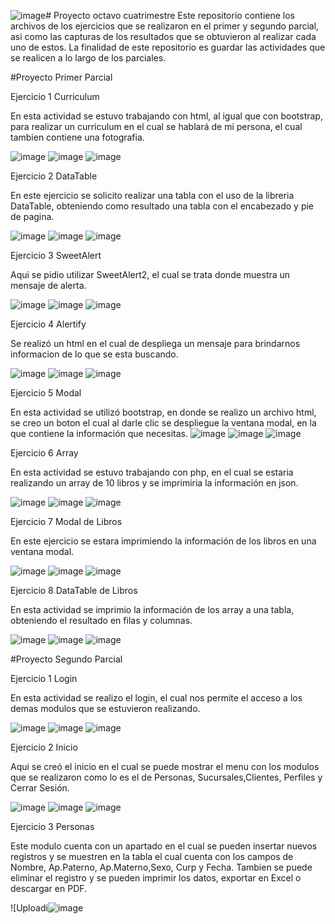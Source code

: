 ![image](https://github.com/Cinthia1188/ProyectoPrimerParcial/assets/125915592/169cec5e-5e2b-4f79-9a47-a17e2d20508f)# Proyecto octavo cuatrimestre
Este repositorio contiene los archivos de los ejercicios que se realizaron en el primer y segundo parcial, asi como las capturas de los resultados que se obtuvieron al realizar cada uno de estos.
La finalidad de este repositorio es guardar las actividades que se realicen a lo largo de los parciales.

#Proyecto Primer Parcial

Ejercicio 1 Curriculum

En esta actividad se estuvo trabajando con html, al igual que con bootstrap, para realizar un curriculum en el cual se hablará de mi persona, el cual tambien contiene una fotografia.

![image](https://github.com/Cinthia1188/ProyectoPrimerParcial/assets/125915592/e936d867-7311-400e-913a-cd67e1194914)
![image](https://github.com/Cinthia1188/ProyectoPrimerParcial/assets/125915592/432d9df1-74a3-442b-a6fa-54d545c5222f)
![image](https://github.com/Cinthia1188/ProyectoPrimerParcial/assets/125915592/84664ca1-1ad1-4863-a4fc-201a2a20e312)

Ejercicio 2 DataTable

En este ejercicio se solicito realizar una tabla con el uso de la libreria DataTable, obteniendo como resultado una tabla con el encabezado y pie de pagina.

![image](https://github.com/Cinthia1188/ProyectoPrimerParcial/assets/125915592/42862b1f-a10c-4f40-adf9-838e324bb05d)
![image](https://github.com/Cinthia1188/ProyectoPrimerParcial/assets/125915592/8aeddfac-cb00-4fc3-83a3-97e2f7fed1ef)
![image](https://github.com/Cinthia1188/ProyectoPrimerParcial/assets/125915592/b46f6665-0590-4e1d-afcd-96fa50f2343e)

Ejercicio 3 SweetAlert

Aqui se pidio utilizar SweetAlert2, el cual se trata donde muestra un mensaje de alerta.

![image](https://github.com/Cinthia1188/ProyectoPrimerParcial/assets/125915592/2c4e90fe-810b-43b1-baec-03d62b0fb941)
![image](https://github.com/Cinthia1188/ProyectoPrimerParcial/assets/125915592/59402b6a-3d31-4a7f-bd0b-f6c07fa5d09f)
![image](https://github.com/Cinthia1188/ProyectoPrimerParcial/assets/125915592/818d57d4-a88a-432a-bad2-3f76187516bd)

Ejercicio 4 Alertify

Se realizó un html en el cual de despliega un mensaje para brindarnos informacion de lo que se esta buscando.

![image](https://github.com/Cinthia1188/ProyectoPrimerParcial/assets/125915592/07f80efb-8de8-449f-8774-32920d951d62)
![image](https://github.com/Cinthia1188/ProyectoPrimerParcial/assets/125915592/eb305454-baae-46e0-a7eb-7b3cb0b48b63)
![image](https://github.com/Cinthia1188/ProyectoPrimerParcial/assets/125915592/ff034243-2b4a-488d-bb43-453f4ece3759)


Ejercicio 5 Modal

En esta actividad se utilizó bootstrap, en donde se realizo un archivo html, se creo un boton el cual al darle clic se despliegue la ventana modal, en la que contiene la información que necesitas.
![image](https://github.com/Cinthia1188/ProyectoPrimerParcial/assets/125915592/b5d46b56-23fe-4b92-b601-5f365d986fd5)
![image](https://github.com/Cinthia1188/ProyectoPrimerParcial/assets/125915592/bec00faf-bcf8-4831-98c9-b34f2c41cfb0)
![image](https://github.com/Cinthia1188/ProyectoPrimerParcial/assets/125915592/b591af81-97ab-4059-bd51-2655527e245a)


Ejercicio 6 Array

En esta actividad se estuvo trabajando con php, en el cual se estaria realizando un array de 10 libros y se imprimiria la información en json.

![image](https://github.com/Cinthia1188/ProyectoPrimerParcial/assets/125915592/73ffcce0-3492-4b3a-9ade-42610cc52212)
![image](https://github.com/Cinthia1188/ProyectoPrimerParcial/assets/125915592/6377edd7-d113-40bd-b65b-a6c332b0bb8e)
![image](https://github.com/Cinthia1188/ProyectoPrimerParcial/assets/125915592/65142aa3-6c62-453b-ae2d-43fd0f216f14)

Ejercicio 7 Modal de Libros

En este ejercicio se estara imprimiendo la información de los libros en una ventana modal.

![image](https://github.com/Cinthia1188/ProyectoPrimerParcial/assets/125915592/723d71ea-e3a0-4f28-8085-92f12f1c8242)
![image](https://github.com/Cinthia1188/ProyectoPrimerParcial/assets/125915592/0066ad54-c85f-482f-a448-e078f7923a17)
![image](https://github.com/Cinthia1188/ProyectoPrimerParcial/assets/125915592/b19e1d92-90fc-40d0-abdd-e9308472fbd2)

Ejercicio 8 DataTable de Libros

En esta actividad se imprimio la información de los array a una tabla, obteniendo el resultado en filas y columnas.

![image](https://github.com/Cinthia1188/ProyectoPrimerParcial/assets/125915592/d7c0111e-9492-45ed-b470-6dfc19939384)
![image](https://github.com/Cinthia1188/ProyectoPrimerParcial/assets/125915592/891c4da1-035b-4a17-b06c-1bc10f5f9b65)
![image](https://github.com/Cinthia1188/ProyectoPrimerParcial/assets/125915592/7180d504-460b-4039-bced-dce101131f80)

#Proyecto Segundo Parcial 

Ejercicio 1 Login 

En esta actividad se realizo el login, el cual nos permite el acceso a los demas modulos que se estuvieron realizando.

![image](https://github.com/Cinthia1188/ProyectoPrimerParcial/assets/125915592/26d24b93-3494-453f-bbbe-9d3efb4fd782)
![image](https://github.com/Cinthia1188/ProyectoPrimerParcial/assets/125915592/3077983c-7649-458a-9394-199a30f1f60f)
![image](https://github.com/Cinthia1188/ProyectoPrimerParcial/assets/125915592/c0502e84-3fb3-4b8c-81b2-9cef00c6749b)

Ejercicio 2 Inicio

Aqui se creó el inicio en el cual se puede mostrar el menu con los modulos que se realizaron como lo es el de Personas, Sucursales,Clientes, Perfiles y Cerrar Sesión.

![image](https://github.com/Cinthia1188/ProyectoPrimerParcial/assets/125915592/640e2bdf-c23d-40ab-ac4b-1e517ffbbb85)
![image](https://github.com/Cinthia1188/ProyectoPrimerParcial/assets/125915592/e5fefc43-bba1-484e-8de4-a6c446c50822)
![image](https://github.com/Cinthia1188/ProyectoPrimerParcial/assets/125915592/acaf7f46-e114-4795-9a1c-05ac53464011)

Ejercicio 3 Personas

Este modulo cuenta con un apartado en el cual se pueden insertar nuevos registros y se muestren en la tabla el cual cuenta con los campos de Nombre, Ap.Paterno, Ap.Materno,Sexo, Curp y Fecha. Tambien se puede eliminar el registro y se pueden imprimir los datos, exportar en Excel o descargar en PDF.

![Uploadi![image](https://github.com/Cinthia1188/ProyectoPrimerParcial/assets/125915592/75463f3f-69d2-4eeb-8ed1-da2deb813b64)
























